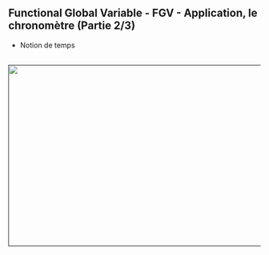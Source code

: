 <h2 dir="auto" id="user-content-h_174031069121655196260265"><strong>Functional Global Variable</strong><strong>&nbsp;</strong><strong>- FGV&nbsp;</strong><strong>- Application, le chronom&egrave;tre&nbsp;</strong><strong>(Partie 2/3)</strong></h2>
<ul dir="auto">
<li>Notion de temps</li>
</ul>
<p dir="auto"></p>
<p>&nbsp;<a href=""><img src="FGVchronometre.png" width="640" height="362" alt="" style="display: block; margin-left: auto; margin-right: auto;" /></a></p>

